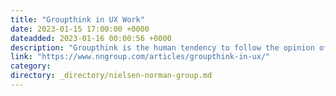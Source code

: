 ```yaml
---
title: "Groupthink in UX Work"
date: 2023-01-15 17:00:00 +0000
dateadded: 2023-01-16 00:00:56 +0000
description: "Groupthink is the human tendency to follow the opinion of the majority. This instinct can save time but can also lead us on the wrong path."
link: "https://www.nngroup.com/articles/groupthink-in-ux/"
category:
directory: _directory/nielsen-norman-group.md
---
```

